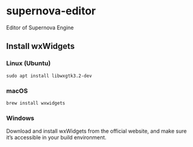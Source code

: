 # supernova-editor
Editor of Supernova Engine

## Install wxWidgets

### Linux (Ubuntu)

`sudo apt install libwxgtk3.2-dev`

### macOS

`brew install wxwidgets`

### Windows

Download and install wxWidgets from the official website, and make sure it’s accessible in your build environment.